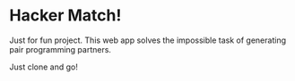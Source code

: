 Hacker Match!
=============

Just for fun project. This web app solves the impossible task of generating pair programming partners.

Just clone and go!